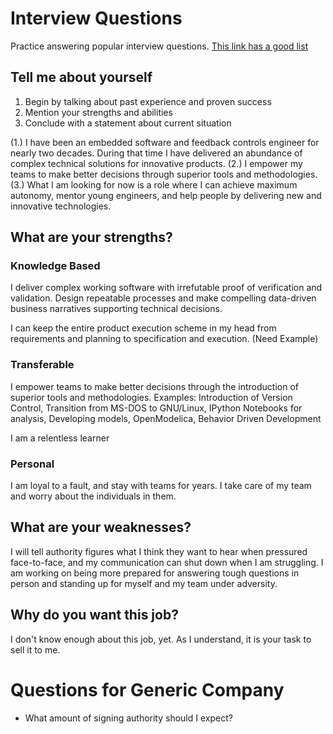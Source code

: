 # Interview Questions

Practice answering popular interview questions.
[This link has a good list](http://www.monster.com/career-advice/article/intreview-tell-me-about-yourself)

## Tell me about yourself
1. Begin by talking about past experience and proven success
2. Mention your strengths and abilities
3. Conclude with a statement about current situation

(1.) I have been an embedded software and feedback controls engineer for nearly
two decades. During that time I have delivered an abundance of complex technical
solutions for innovative products. (2.) I empower my teams to make better
decisions through superior tools and methodologies. (3.) What I am looking for
now is a role where I can achieve maximum autonomy, mentor young engineers, and
help people by delivering new and innovative technologies.

## What are your strengths?

### Knowledge Based

I deliver complex working software with irrefutable proof of verification and
validation. Design repeatable processes and make compelling data-driven
business narratives supporting technical decisions.

I can keep the entire product execution scheme in my head from requirements and
planning to specification and execution. (Need Example)

### Transferable

I empower teams to make better decisions through the introduction of superior
tools and methodologies. Examples: Introduction of Version Control, Transition
from MS-DOS to GNU/Linux, IPython Notebooks for analysis, Developing models,
OpenModelica, Behavior Driven Development

I am a relentless learner

### Personal

I am loyal to a fault, and stay with teams for years. I take care of my team and
worry about the individuals in them.

## What are your weaknesses?

I will tell authority figures what I think they want to hear when pressured
face-to-face, and my communication can shut down when I am struggling. I am
working on being more prepared for answering tough questions in person and
standing up for myself and my team under adversity.

## Why do you want this job?

I don't know enough about this job, yet. As I understand, it is your task to
sell it to me.

# Questions for Generic Company

- What amount of signing authority should I expect?
